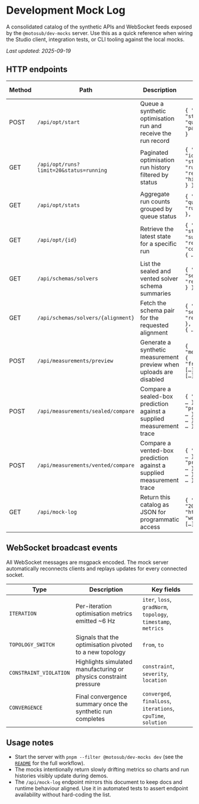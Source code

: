 # Development Mock Log

A consolidated catalog of the synthetic APIs and WebSocket feeds exposed by the
`@motosub/dev-mocks` server. Use this as a quick reference when wiring the
Studio client, integration tests, or CLI tooling against the local mocks.

_Last updated: 2025-09-19_

## HTTP endpoints

| Method | Path | Description | Sample payload |
| --- | --- | --- | --- |
| POST | `/api/opt/start` | Queue a synthetic optimisation run and receive the run record | `{ "id": "…", "status": "queued", "params": { … } }` |
| GET | `/api/opt/runs?limit=20&status=running` | Paginated optimisation run history filtered by status | `{ "runs": [{ "id": "…", "status": "running", "result": { "history": […] } }] }` |
| GET | `/api/opt/stats` | Aggregate run counts grouped by queue status | `{ "counts": { "queued": 1, "running": 2, … }, "total": 6 }` |
| GET | `/api/opt/{id}` | Retrieve the latest state for a specific run | `{ "id": "…", "status": "succeeded", "result": { "convergence": { … } } }` |
| GET | `/api/schemas/solvers` | List the sealed and vented solver schema summaries | `{ "solvers": { "sealed": { "request": { … } } } }` |
| GET | `/api/schemas/solvers/{alignment}` | Fetch the schema pair for the requested alignment | `{ "alignment": "sealed", "request": { … }, "response": { … } }` |
| POST | `/api/measurements/preview` | Generate a synthetic measurement preview when uploads are disabled | `{ "measurement": { "frequency_hz": […], "spl_db": […] } }` |
| POST | `/api/measurements/sealed/compare` | Compare a sealed-box prediction against a supplied measurement trace | `{ "summary": { … }, "prediction": { … }, "delta": { … }, "stats": { … } }` |
| POST | `/api/measurements/vented/compare` | Compare a vented-box prediction against a supplied measurement trace | `{ "summary": { … }, "prediction": { … }, "delta": { … }, "stats": { … } }` |
| GET | `/api/mock-log` | Return this catalog as JSON for programmatic access | `{ "version": "2025.09", "http": […], "websocket": […] }` |

## WebSocket broadcast events

All WebSocket messages are msgpack encoded. The mock server automatically
reconnects clients and replays updates for every connected socket.

| Type | Description | Key fields |
| --- | --- | --- |
| `ITERATION` | Per-iteration optimisation metrics emitted ~6 Hz | `iter`, `loss`, `gradNorm`, `topology`, `timestamp`, `metrics` |
| `TOPOLOGY_SWITCH` | Signals that the optimisation pivoted to a new topology | `from`, `to` |
| `CONSTRAINT_VIOLATION` | Highlights simulated manufacturing or physics constraint pressure | `constraint`, `severity`, `location` |
| `CONVERGENCE` | Final convergence summary once the synthetic run completes | `converged`, `finalLoss`, `iterations`, `cpuTime`, `solution` |

## Usage notes

- Start the server with `pnpm --filter @motosub/dev-mocks dev` (see the
  [`README`](../README.md#getting-started) for the full workflow).
- The mocks intentionally return slowly drifting metrics so charts and run
  histories visibly update during demos.
- The `/api/mock-log` endpoint mirrors this document to keep docs and runtime
  behaviour aligned. Use it in automated tests to assert endpoint availability
  without hard-coding the list.

